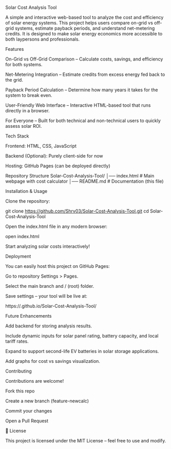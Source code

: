 Solar Cost Analysis Tool

A simple and interactive web-based tool to analyze the cost and efficiency of solar energy systems. This project helps users compare on-grid vs off-grid systems, estimate payback periods, and understand net-metering credits. It is designed to make solar energy economics more accessible to both laypersons and professionals.

Features

 On-Grid vs Off-Grid Comparison – Calculate costs, savings, and efficiency for both systems.

Net-Metering Integration – Estimate credits from excess energy fed back to the grid.

Payback Period Calculation – Determine how many years it takes for the system to break even.

User-Friendly Web Interface – Interactive HTML-based tool that runs directly in a browser.

For Everyone – Built for both technical and non-technical users to quickly assess solar ROI.

Tech Stack

Frontend: HTML, CSS, JavaScript

Backend (Optional): Purely client-side for now

Hosting: GitHub Pages (can be deployed directly)

Repository Structure
Solar-Cost-Analysis-Tool/
│── index.html        # Main webpage with cost calculator
│── README.md         # Documentation (this file)

Installation & Usage

Clone the repository:

git clone https://github.com/Shrv03/Solar-Cost-Analysis-Tool.git
cd Solar-Cost-Analysis-Tool


Open the index.html file in any modern browser:

open index.html


Start analyzing solar costs interactively!

Deployment

You can easily host this project on GitHub Pages:

Go to repository Settings > Pages.

Select the main branch and / (root) folder.

Save settings – your tool will be live at:

https://<your-username>.github.io/Solar-Cost-Analysis-Tool/

Future Enhancements

Add backend for storing analysis results.

Include dynamic inputs for solar panel rating, battery capacity, and local tariff rates.

Expand to support second-life EV batteries in solar storage applications.

Add graphs for cost vs savings visualization.

Contributing

Contributions are welcome!

Fork this repo

Create a new branch (feature-newcalc)

Commit your changes

Open a Pull Request

📜 License

This project is licensed under the MIT License – feel free to use and modify.
